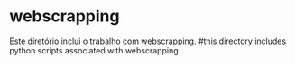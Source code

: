 # webscrapping
Este diretório inclui o trabalho com webscrapping. #this directory includes python scripts associated with webscrapping
